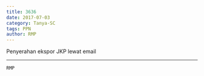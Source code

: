 ```yaml
---
title: 3636
date: 2017-07-03
category: Tanya-SC
tags: PPN
author: RMP
---
```


Penyerahan ekspor JKP lewat email

---



`RMP`
